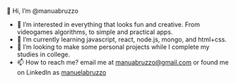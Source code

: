 👋 Hi, I’m @manuabruzzo
- 👀 I’m interested in everything that looks fun and creative. From videogames algorithms, to simple and practical apps.
- 🌱 I’m currently learning javascript, react, node.js, mongo, and html+css.
- 💞️ I’m looking to make some personal projects while I complete my studies in college.
- 📫 How to reach me? email me at [manuabruzzo@gmail.com](mailto:manuabruzzo@gmail.com) or found me on LinkedIn as [manuelabruzzo](https://www.linkedin.com/in/manuelabruzzo/)

<!---
manuabruzzo/manuabruzzo is a ✨ special ✨ repository because its `README.md` (this file) appears on your GitHub profile.
You can click the Preview link to take a look at your changes.
--->
